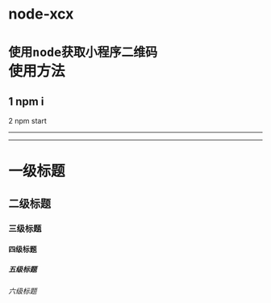 # node-xcx
`使用node获取小程序二维码`<br>
使用方法
===
1 npm i
---
2 npm start
***

____


# 一级标题  
## 二级标题  
### 三级标题  
#### 四级标题  
##### 五级标题  
###### 六级标题 
